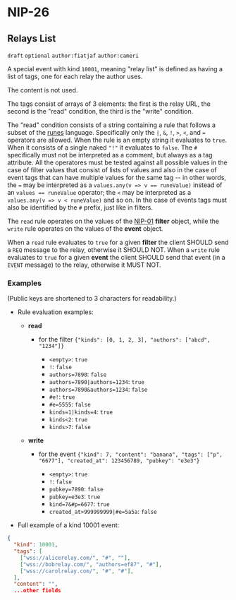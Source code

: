 NIP-26
======

Relays List
-----------

`draft` `optional` `author:fiatjaf` `author:cameri`

A special event with kind `10001`, meaning "relay list" is defined as having a list of tags, one for each relay the author uses.

The content is not used.

The tags consist of arrays of 3 elements: the first is the relay URL, the second is the "read" condition, the third is the "write" condition.

The "read" condition consists of a string containing a rule that follows a subset of the [runes](https://pypi.org/project/runes/) language. Specifically only the `|`, `&`, `!`, `>`, `<`, and `=` operators are allowed. When the rule is an empty string it evaluates to `true`. When it consists of a single naked `"!"` it evaluates to `false`. The `#` specifically must not be interpreted as a comment, but always as a tag attribute. All the operatores must be tested against all possible values in the case of filter values that consist of lists of values and also in the case of event tags that can have multiple values for the same tag -- in other words, the `=` may be interpreted as a `values.any(v => v == runeValue)` instead of an `values == runeValue` operator; the `<` may be interpreted as a `values.any(v => v < runeValue)` and so on. In the case of events tags must also be identified by the `#` prefix, just like in filters.

The `read` rule operates on the values of the [NIP-01](01.md) **filter** object, while the `write` rule operates on the values of the **event** object.

When a `read` rule evaluates to `true` for a given **filter** the client SHOULD send a `REQ` message to the relay, otherwise it SHOULD NOT. When a `write` rule evaluates to `true` for a given **event** the client SHOULD send that event (in a `EVENT` message) to the relay, otherwise it MUST NOT.

### Examples

(Public keys are shortened to 3 characters for readability.)

- Rule evaluation examples:

  - **read**

    - for the filter `{"kinds": [0, 1, 2, 3], "authors": ["abcd", "1234"]}`

      - `<empty>`: `true`
      - `!`: `false`
      - `authors=7890`: `false`
      - `authors=7890|authors=1234`: `true`
      - `authors=7890&authors=1234`: `false`
      - `#e!`: `true`
      - `#e=5555`: `false`
      - `kinds=1|kinds=4`: `true`
      - `kinds<2`: `true`
      - `kinds>7`: `false`

  - **write**

    - for the event `{"kind": 7, "content": "banana", "tags": ["p", "6677"], "created_at": 123456789, "pubkey": "e3e3"}`

      - `<empty>`: `true`
      - `!`: `false`
      - `pubkey=7890`: `false`
      - `pubkey=e3e3`: `true`
      - `kind=7&#p=6677`: `true`
      - `created_at>999999999|#e=5a5a`: `false`

- Full example of a kind 10001 event:

```json
{
  "kind": 10001,
  "tags": [
    ["wss://alicerelay.com/", "#", ""],
    ["wss://bobrelay.com/", "authors=ef87", "#"],
    ["wss://carolrelay.com/", "#", "#"],
  ],
  "content": "",
  ...other fields
```
